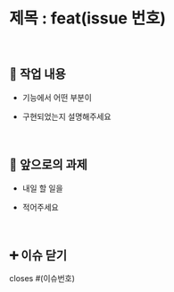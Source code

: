# 제목 : feat(issue 번호)

<br/>

## 🔎 작업 내용

- 기능에서 어떤 부분이

- 구현되었는지 설명해주세요

<br/>

## 🔧 앞으로의 과제

- 내일 할 일을

- 적어주세요

<br/>

## ➕ 이슈 닫기

closes #(이슈번호)

<br/>

